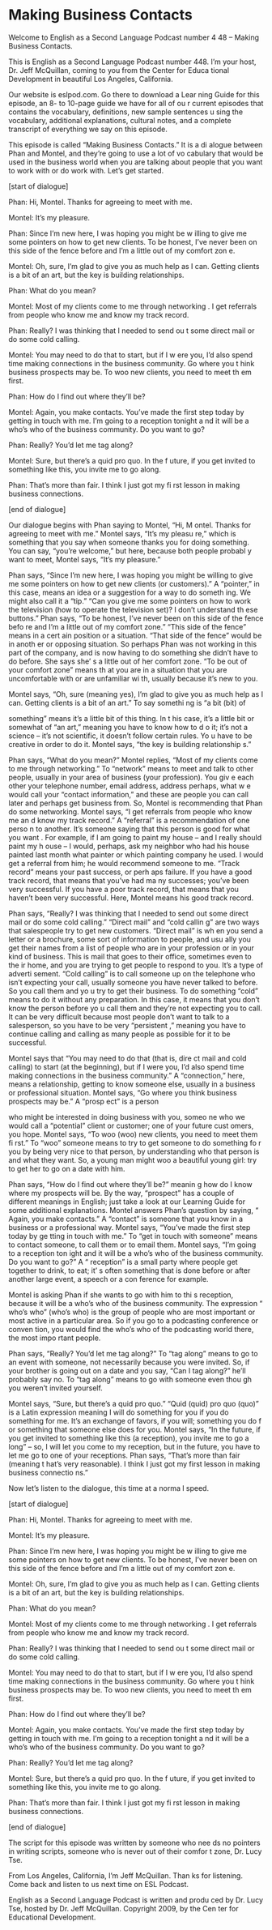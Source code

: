 # Making Business Contacts

Welcome to English as a Second Language Podcast number 4 48 – Making Business Contacts. 

This is English as a Second Language Podcast number 448.  I’m your host, Dr. Jeff McQuillan, coming to you from the Center for Educa tional Development in beautiful Los Angeles, California. 

Our website is eslpod.com.  Go there to download a Lear ning Guide for this episode, an 8- to 10-page guide we have for all of ou r current episodes that contains the vocabulary, definitions, new sample sentences u sing the vocabulary, additional explanations, cultural notes, and a  complete transcript of everything we say on this episode. 

This episode is called “Making Business Contacts.”  It is a di alogue between Phan and Montel, and they’re going to use a lot of vo cabulary that would be used in the business world when you are talking about people that you want to work with or do work with.  Let’s get started. 

[start of dialogue] 

Phan:  Hi, Montel.  Thanks for agreeing to meet with me.   

Montel:  It’s my pleasure.   

Phan:  Since I’m new here, I was hoping you might be w illing to give me some pointers on how to get new clients.  To be honest, I’ve never been on this side of the fence before and I’m a little out of my comfort zon e. 

Montel:  Oh, sure, I’m glad to give you as much help as I can.  Getting clients is a bit of an art, but the key is building relationships. 

Phan:  What do you mean? 

Montel:  Most of my clients come to me through networking .  I get referrals from people who know me and know my track record.   

Phan:  Really?  I was thinking that I needed to send ou t some direct mail or do some cold calling. 

 Montel:  You may need to do that to start, but if I w ere you, I’d also spend time making connections in the business community.  Go where you t hink business prospects may be.  To woo new clients, you need to meet th em first.   

Phan:  How do I find out where they’ll be? 

Montel:  Again, you make contacts.  You’ve made the first step today by getting in touch with me.  I’m going to a reception tonight a nd it will be a who’s who of the business community.  Do you want to go? 

Phan:  Really?  You’d let me tag along? 

Montel:  Sure, but there’s a quid pro quo.  In the f uture, if you get invited to something like this, you invite me to go along. 

Phan:  That’s more than fair.  I think I just got my fi rst lesson in making business connections. 

[end of dialogue] 

Our dialogue begins with Phan saying to Montel, “Hi, M ontel.  Thanks for agreeing to meet with me.”  Montel says, “It’s my pleasu re,” which is something that you say when someone thanks you for doing something.  You can say, “you’re welcome,” but here, because both people probabl y want to meet, Montel says, “It’s my pleasure.” 

Phan says, “Since I’m new here, I was hoping you might be  willing to give me some pointers on how to get new clients (or customers).”   A “pointer,” in this case, means an idea or a suggestion for a way to do someth ing.  We might also call it a “tip.”  “Can you give me some pointers on how  to work the television (how to operate the television set)?  I don’t understand th ese buttons.”  Phan says, “To be honest, I’ve never been on this side of the fence befo re and I’m a little out of my comfort zone.”  “This side of the fence” means in a cert ain position or a situation.  “That side of the fence” would be in anoth er or opposing situation.  So perhaps Phan was not working in this part of the company,  and is now having to do something she didn’t have to do before.  She says she’ s a little out of her comfort zone.  “To be out of your comfort zone” means th at you are in a situation that you are uncomfortable with or are unfamiliar wi th, usually because it’s new to you. 

Montel says, “Oh, sure (meaning yes), I’m glad to give you  as much help as I can.  Getting clients is a bit of an art.”  To say somethi ng is “a bit (bit) of  

 something” means it’s a little bit of this thing.  In t his case, it’s a little bit or somewhat of “an art,” meaning you have to know how to d o it; it’s not a science – it’s not scientific, it doesn’t follow certain rules.  Yo u have to be creative in order to do it.  Montel says, “the key is building relationship s.” 

Phan says, “What do you mean?”  Montel replies, “Most of my clients come to me through networking.”  To “network” means to meet and talk to other people, usually in your area of business (your profession).  You giv e each other your telephone number, email address, address perhaps, what w e would call your “contact information,” and these are people you can call later and perhaps get business from.  So, Montel is recommending that Phan do some networking. Montel says, “I get referrals from people who know me an d know my track record.”  A “referral” is a recommendation of one perso n to another.  It’s someone saying that this person is good for what you want .  For example, if I am going to paint my house – and I really should paint my h ouse – I would, perhaps, ask my neighbor who had his house painted last month what  painter or which painting company he used.  I would get a referral from  him; he would recommend someone to me.  “Track record” means your past success, or perh aps failure.  If you have a good track record, that means that you’ve had ma ny successes; you’ve been very successful.  If you have a poor track record,  that means that you haven’t been very successful.  Here, Montel means his good  track record. 

Phan says, “Really?  I was thinking that I needed to send out some direct mail or do some cold calling.”  “Direct mail” and “cold callin g” are two ways that salespeople try to get new customers.  “Direct mail” is wh en you send a letter or a brochure, some sort of information to people, and usu ally you get their names from a list of people who are in your profession or in your kind of business.  This is mail that goes to their office, sometimes even to the ir home, and you are trying to get people to respond to you.  It’s a type of adverti sement.  “Cold calling” is to call someone up on the telephone who isn’t expecting your  call, usually someone you have never talked to before.  So you call them and yo u try to get their business.  To do something “cold” means to do it without any preparation.  In this case, it means that you don’t know the person before yo u call them and they’re not expecting you to call.  It can be very difficult because most people don’t want to talk to a salesperson, so you have to be very “persistent ,” meaning you have to continue calling and calling as many people as possible for it to be successful. 

Montel says that “You may need to do that (that is, dire ct mail and cold calling) to start (at the beginning), but if I were you, I’d also spend time making connections in the business community.”  A “connection,” here, means a  relationship, getting to know someone else, usually in a business or professional  situation.  Montel says, “Go where you think business prospects may be.”  A “prosp ect” is a person  

 who might be interested in doing business with you, someo ne who we would call a “potential” client or customer; one of your future cust omers, you hope.  Montel says, “To woo (woo) new clients, you need to meet them fi rst.”  To “woo” someone means to try to get someone to do something fo r you by being very nice to that person, by understanding who that person is and what they want. So, a young man might woo a beautiful young girl: try to get her to go on a date with him. 

Phan says, “How do I find out where they’ll be?” meanin g how do I know where my prospects will be.  By the way, “prospect” has a couple of  different meanings in English; just take a look at our Learning Guide for some additional explanations.  Montel answers Phan’s question by saying, “ Again, you make contacts.”  A “contact” is someone that you know in a business  or a professional way.  Montel says, “You’ve made the first step today by ge tting in touch with me.” To “get in touch with someone” means to contact someone,  to call them or to email them.  Montel says, “I’m going to a reception ton ight and it will be a who’s who of the business community.  Do you want to go?”  A “ reception” is a small party where people get together to drink, to eat; it’ s often something that is done before or after another large event, a speech or a con ference for example. 

Montel is asking Phan if she wants to go with him to thi s reception, because it will be a who’s who of the business community.  The expression “ who’s who” (who’s who) is the group of people who are most important or  most active in a particular area.  So if you go to a podcasting conference or conven tion, you would find the who’s who of the podcasting world there, the most impo rtant people. 

Phan says, “Really?  You’d let me tag along?”  To “tag along” means to go to an event with someone, not necessarily because you were invited.   So, if your brother is going out on a date and you say, “Can I tag  along?” he’ll probably say no.  To “tag along” means to go with someone even thou gh you weren’t invited yourself. 

Montel says, “Sure, but there’s a quid pro quo.”  “Quid  (quid) pro quo (quo)” is a Latin expression meaning I will do something for you if you do something for me. It’s an exchange of favors, if you will; something you do f or something that someone else does for you.  Montel says, “In the future, if you get invited to something like this (a reception), you invite me to go a long” – so, I will let you come to my reception, but in the future, you have to let  me go to one of your receptions.  Phan says, “That’s more than fair (meaning t hat’s very reasonable). I think I just got my first lesson in making business connectio ns.” 

Now let’s listen to the dialogue, this time at a norma l speed.  

 [start of dialogue] 

Phan:  Hi, Montel.  Thanks for agreeing to meet with me.   

Montel:  It’s my pleasure.   

Phan:  Since I’m new here, I was hoping you might be w illing to give me some pointers on how to get new clients.  To be honest, I’ve never been on this side of the fence before and I’m a little out of my comfort zon e. 

Montel:  Oh, sure, I’m glad to give you as much help as I can.  Getting clients is a bit of an art, but the key is building relationships. 

Phan:  What do you mean? 

Montel:  Most of my clients come to me through networking .  I get referrals from people who know me and know my track record.   

Phan:  Really?  I was thinking that I needed to send ou t some direct mail or do some cold calling. 

Montel:  You may need to do that to start, but if I w ere you, I’d also spend time making connections in the business community.  Go where you t hink business prospects may be.  To woo new clients, you need to meet th em first.   

Phan:  How do I find out where they’ll be? 

Montel:  Again, you make contacts.  You’ve made the first step today by getting in touch with me.  I’m going to a reception tonight a nd it will be a who’s who of the business community.  Do you want to go? 

Phan:  Really?  You’d let me tag along? 

Montel:  Sure, but there’s a quid pro quo.  In the f uture, if you get invited to something like this, you invite me to go along. 

Phan:  That’s more than fair.  I think I just got my fi rst lesson in making business connections. 

[end of dialogue] 

 The script for this episode was written by someone who nee ds no pointers in writing scripts, someone who is never out of their comfor t zone, Dr. Lucy Tse.   

From Los Angeles, California, I’m Jeff McQuillan.  Than ks for listening.  Come back and listen to us next time on ESL Podcast. 

English as a Second Language Podcast is written and produ ced by Dr. Lucy Tse, hosted by Dr. Jeff McQuillan.  Copyright 2009, by the Cen ter for Educational Development.

